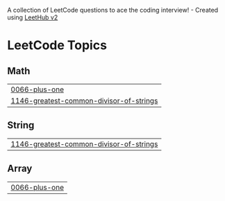 A collection of LeetCode questions to ace the coding interview! - Created using [LeetHub v2](https://github.com/arunbhardwaj/LeetHub-2.0)
<!---LeetCode Topics Start-->
# LeetCode Topics
## Math
|  |
| ------- |
| [0066-plus-one](https://github.com/M-Barath-Vikraman/LeetCode/tree/master/0066-plus-one) |
| [1146-greatest-common-divisor-of-strings](https://github.com/M-Barath-Vikraman/LeetCode/tree/master/1146-greatest-common-divisor-of-strings) |
## String
|  |
| ------- |
| [1146-greatest-common-divisor-of-strings](https://github.com/M-Barath-Vikraman/LeetCode/tree/master/1146-greatest-common-divisor-of-strings) |
## Array
|  |
| ------- |
| [0066-plus-one](https://github.com/M-Barath-Vikraman/LeetCode/tree/master/0066-plus-one) |
<!---LeetCode Topics End-->